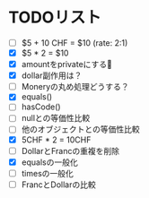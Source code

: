 # TODOリスト
+ [ ] $5 + 10 CHF = $10 (rate: 2:1)
+ [x] $5 * 2 = $10
+ [x] amountをprivateにする
+ [x] dollar副作用は？
+ [ ] Moneryの丸め処理どうする？
+ [x] equals()
+ [ ] hasCode()
+ [ ] nullとの等価性比較
+ [ ] 他のオブジェクトとの等価性比較
+ [x] 5CHF * 2 = 10CHF
+ [ ] DollarとFrancの重複を削除
+ [x] equalsの一般化
+ [ ] timesの一般化
+ [ ] FrancとDollarの比較